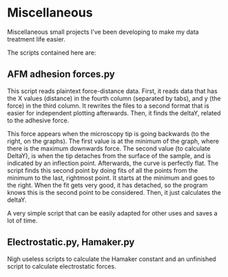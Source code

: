 # Miscellaneous
Miscellaneous small projects I've been developing to make my data treatment life easier.

The scripts contained here are:

## AFM adhesion forces.py

This script reads plaintext force-distance data. First, it reads data that has the X values (distance) in the fourth column (separated by tabs), and y (the force) in the third column. It rewrites the files to a second format that is easier for independent plotting afterwards. Then, it finds the deltaY, related to the adhesive force.

This force appears when the microscopy tip is going backwards (to the right, on the graphs). The first value is at the minimum of the graph, where there is the maximum downwards force. The second value (to calculate DeltaY), is when the tip detaches from the surface of the sample, and is indicated by an inflection point. Afterwards, the curve is perfectly flat. The script finds this second point by doing fits of all the points from the minimum to the last, rightmost point. It starts at the minimum and goes to the right. When the fit gets very good, it has detached, so the program knows this is the second point to be considered. Then, it just calculates the deltaY.

A very simple script that can be easily adapted for other uses and saves a lot of time.

## Electrostatic.py, Hamaker.py

Nigh useless scripts to calculate the Hamaker constant and an unfinished script to calculate electrostatic forces.


